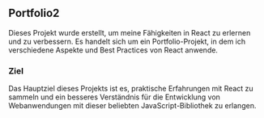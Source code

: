 ## Portfolio2
 Dieses Projekt wurde erstellt, um meine Fähigkeiten in React zu erlernen und zu verbessern. Es handelt sich um ein Portfolio-Projekt, in dem ich verschiedene Aspekte und Best Practices von React anwende.

### Ziel
 Das Hauptziel dieses Projekts ist es, praktische Erfahrungen mit React zu sammeln und ein besseres Verständnis für die Entwicklung von Webanwendungen mit dieser beliebten JavaScript-Bibliothek zu erlangen.


